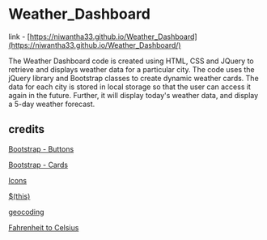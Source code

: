 # Weather_Dashboard

link - [https://niwantha33.github.io/Weather_Dashboard](https://niwantha33.github.io/Weather_Dashboard/)


The Weather Dashboard code is created using HTML, CSS and JQuery to retrieve and displays weather data for a particular city. The code uses the jQuery library and Bootstrap classes to create dynamic weather cards. The data for each city is stored in local storage so that the user can access it again in the future. 
Further, it will display today's weather data, and display a 5-day weather forecast. 

## credits

[Bootstrap - Buttons](https://getbootstrap.com/docs/4.0/components/buttons/)

[Bootstrap - Cards](https://getbootstrap.com/docs/4.0/components/card/)

[Icons](https://fontawesome.com/icons/cloud?s=regular&f=classic)

[$(this)](https://stackoverflow.com/questions/12481439/jquery-this-keyword)

[geocoding](https://openweathermap.org/api/geocoding-api)

[Fahrenheit to Celsius](https://www.metric-conversions.org/temperature/fahrenheit-to-celsius.htm)